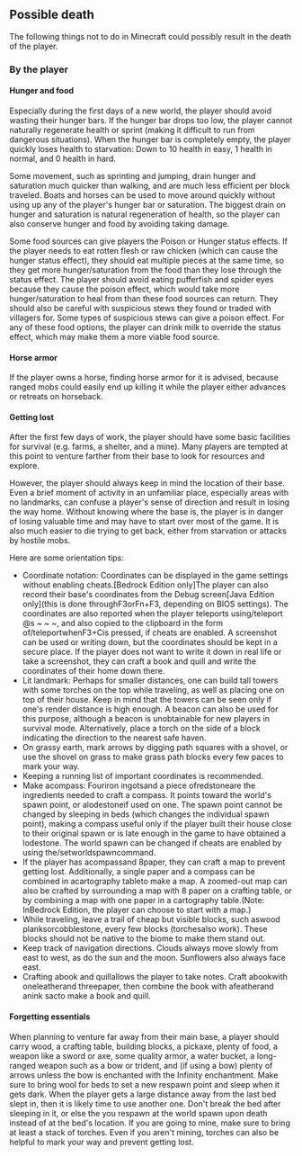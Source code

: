 ## Possible death
The following things not to do in Minecraft could possibly result in the death of the player.

### By the player
#### Hunger and food
Especially during the first days of a new world, the player should avoid wasting their hunger bars. If the hunger bar drops too low, the player cannot naturally regenerate health or sprint (making it difficult to run from dangerous situations). When the hunger bar is completely empty, the player quickly loses health to starvation: Down to 10 health in easy, 1 health in normal, and 0 health in hard.

Some movement, such as sprinting and jumping, drain hunger and saturation much quicker than walking, and are much less efficient per block traveled. Boats and horses can be used to move around quickly without using up any of the player's hunger bar or saturation. The biggest drain on hunger and saturation is natural regeneration of health, so the player can also conserve hunger and food by avoiding taking damage.

Some food sources can give players the Poison or Hunger status effects. If the player needs to eat rotten flesh or raw chicken (which can cause the hunger status effect), they should eat multiple pieces at the same time, so they get more hunger/saturation from the food than they lose through the status effect. The player should avoid eating pufferfish and spider eyes because they cause the poison effect, which would take more hunger/saturation to heal from than these food sources can return. They should also be careful with suspicious stews they found or traded with villagers for. Some types of suspicious stews can give a poison effect. For any of these food options, the player can drink milk to override the status effect, which may make them a more viable food source.

#### Horse armor
If the player owns a horse, finding horse armor for it is advised, because ranged mobs could easily end up killing it while the player either advances or retreats on horseback.

#### Getting lost
After the first few days of work, the player should have some basic facilities for survival (e.g. farms, a shelter, and a mine). Many players are tempted at this point to venture farther from their base to look for resources and explore.

However, the player should always keep in mind the location of their base. Even a brief moment of activity in an unfamiliar place, especially areas with no landmarks, can confuse a player's sense of direction and result in losing the way home. Without knowing where the base is, the player is in danger of losing valuable time and may have to start over most of the game. It is also much easier to die trying to get back, either from starvation or attacks by hostile mobs.

Here are some orientation tips:

- Coordinate notation: Coordinates can be displayed in the game settings without enabling cheats.‌[Bedrock Edition  only]The player can also record their base's coordinates from the Debug screen‌[Java Edition  only](this is done throughF3orFn+F3, depending on BIOS settings). The coordinates are also reported when the player teleports using/teleport @s ~ ~ ~, and also copied to the clipboard in the form of/teleportwhenF3+Cis pressed, if cheats are enabled. A screenshot can be used or writing down, but the coordinates should be kept in a secure place. If the player does not want to write it down in real life or take a screenshot, they can craft a book and quill and write the coordinates of their home down there.
- Lit landmark: Perhaps for smaller distances, one can build tall towers with some torches on the top while traveling, as well as placing one on top of their house. Keep in mind that the towers can be seen only if one's render distance is high enough. A beacon can also be used for this purpose, although a beacon is unobtainable for new players in survival mode. Alternatively, place a torch on the side of a block indicating the direction to the nearest safe haven.
- On grassy earth, mark arrows by digging path squares with a shovel, or use the shovel on grass to make grass path blocks every few paces to mark your way.
- Keeping a running list of important coordinates is recommended.
- Make acompass: Fouriron ingotsand a piece ofredstoneare the ingredients needed to craft a compass. It points toward the world's spawn point, or alodestoneif used on one. The spawn point cannot be changed by sleeping in beds (which changes the individual spawn point), making a compass useful only if the player built their house close to their original spawn or is late enough in the game to have obtained a lodestone. The world spawn can be changed if cheats are enabled by using the/setworldspawncommand.
- If the player has acompassand 8paper, they can craft a map to prevent getting lost. Additionally, a single paper and a compass can be combined in acartography tableto make a map. A zoomed-out map can also be crafted by surrounding a map with 8 paper on a crafting table, or by combining a map with one paper in a cartography table.(Note: InBedrock Edition, the player can choose to start with a map.)
- While traveling, leave a trail of cheap but visible blocks, such aswood planksorcobblestone, every few blocks (torchesalso work). These blocks should not be native to the biome to make them stand out.
- Keep track of navigation directions. Clouds always move slowly from east to west, as do the sun and the moon. Sunflowers also always face east.
- Crafting abook and quillallows the player to take notes. Craft abookwith oneleatherand threepaper, then combine the book with afeatherand anink sacto make a book and quill.

#### Forgetting essentials
When planning to venture far away from their main base, a player should carry wood, a crafting table, building blocks, a pickaxe, plenty of food, a weapon like a sword or axe, some quality armor, a water bucket, a long-ranged weapon such as a bow or trident, and (if using a bow) plenty of arrows unless the bow is enchanted with the Infinity enchantment. Make sure to bring wool for beds to set a new respawn point and sleep when it gets dark. When the player gets a large distance away from the last bed slept in, then it is likely time to use another one. Don't break the bed after sleeping in it, or else the you respawn at the world spawn upon death instead of at the bed's location. If you are going to mine, make sure to bring at least a stack of torches. Even if you aren't mining, torches can also be helpful to mark your way and prevent getting lost.


